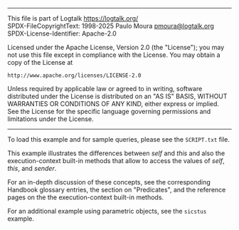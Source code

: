 ________________________________________________________________________

This file is part of Logtalk <https://logtalk.org/>  
SPDX-FileCopyrightText: 1998-2025 Paulo Moura <pmoura@logtalk.org>  
SPDX-License-Identifier: Apache-2.0

Licensed under the Apache License, Version 2.0 (the "License");
you may not use this file except in compliance with the License.
You may obtain a copy of the License at

    http://www.apache.org/licenses/LICENSE-2.0

Unless required by applicable law or agreed to in writing, software
distributed under the License is distributed on an "AS IS" BASIS,
WITHOUT WARRANTIES OR CONDITIONS OF ANY KIND, either express or implied.
See the License for the specific language governing permissions and
limitations under the License.
________________________________________________________________________


To load this example and for sample queries, please see the `SCRIPT.txt`
file.

This example illustrates the differences between *self* and *this* and
also the execution-context built-in methods that allow to access the
values of *self*, *this*, and *sender*.

For an in-depth discussion of these concepts, see the corresponding
Handbook glossary entries, the section on "Predicates", and the
reference pages on the the execution-context built-in methods.

For an additional example using parametric objects, see the `sicstus`
example.
